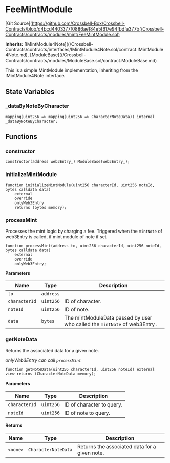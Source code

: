 # FeeMintModule
[Git Source](https://github.com/Crossbell-Box/Crossbell-Contracts/blob/d4bcd4403377f0886ae184e5f617e94fbdfa377b(/Crossbell-Contracts/contracts/modules/mint/FeeMintModule.sol)

**Inherits:**
[IMintModule4Note]((/Crossbell-Contracts/contracts/interfaces/IMintModule4Note.sol/contract.IMintModule4Note.md), [ModuleBase]((/Crossbell-Contracts/contracts/modules/ModuleBase.sol/contract.ModuleBase.md)

This is a simple MintModule implementation, inheriting from the IMintModule4Note interface.


## State Variables
### _dataByNoteByCharacter

```solidity
mapping(uint256 => mapping(uint256 => CharacterNoteData)) internal _dataByNoteByCharacter;
```


## Functions
### constructor


```solidity
constructor(address web3Entry_) ModuleBase(web3Entry_);
```

### initializeMintModule


```solidity
function initializeMintModule(uint256 characterId, uint256 noteId, bytes calldata data)
    external
    override
    onlyWeb3Entry
    returns (bytes memory);
```

### processMint

Processes the mint logic by charging a fee.
Triggered when the `mintNote` of web3Entry  is called, if mint module of note if set.


```solidity
function processMint(address to, uint256 characterId, uint256 noteId, bytes calldata data)
    external
    override
    onlyWeb3Entry;
```
**Parameters**

|Name|Type|Description|
|----|----|-----------|
|`to`|`address`||
|`characterId`|`uint256`|ID of character.|
|`noteId`|`uint256`|ID of note.|
|`data`|`bytes`|The mintModuleData passed by user who called the `mintNote` of web3Entry .|


### getNoteData

Returns the associated data for a given note.

*onlyWeb3Entry can call `processMint`*


```solidity
function getNoteData(uint256 characterId, uint256 noteId) external view returns (CharacterNoteData memory);
```
**Parameters**

|Name|Type|Description|
|----|----|-----------|
|`characterId`|`uint256`|ID of character to query.|
|`noteId`|`uint256`| ID of note to query.|

**Returns**

|Name|Type|Description|
|----|----|-----------|
|`<none>`|`CharacterNoteData`|Returns the associated data for a given  note.|


